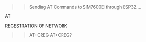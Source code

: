 >> Sending AT Commands to SIM7600EI through ESP32....

AT

REGESTRATION OF NETWORK
>> AT+CREG
>> AT+CREG?

